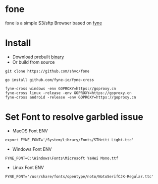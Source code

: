 # fone
fone is a simple S3/sftp Browser based on [fyne](https://github.com/fyne-io/fyne)

# Install
- Download prebuilt [binary](https://github.com/shvc/fone/releases)
- Or build from source
```
git clone https://github.com/shvc/fone

go install github.com/fyne-io/fyne-cross

fyne-cross windows -env GOPROXY=https://goproxy.cn
fyne-cross linux -release -env GOPROXY=https://goproxy.cn
fyne-cross android -release -env GOPROXY=https://goproxy.cn
```

# Set Font to resolve garbled issue
- MacOS Font ENV
```
export FYNE_FONT='/System/Library/Fonts/STHeiti Light.ttc'
```
- Windows Font ENV
```
FYNE_FONT=C:\Windows\Fonts\Microsoft YaHei Mono.ttf
```

- Linux Font ENV
```
FYNE_FONT='/usr/share/fonts/opentype/noto/NotoSerifCJK-Regular.ttc'
```
